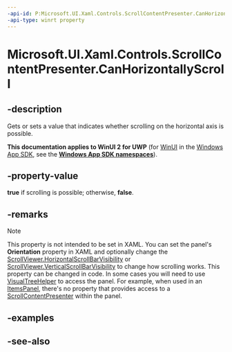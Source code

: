 ```yaml
---
-api-id: P:Microsoft.UI.Xaml.Controls.ScrollContentPresenter.CanHorizontallyScroll
-api-type: winrt property
---
```


<!-- Property syntax
public bool CanHorizontallyScroll { get;  set; }
-->

# Microsoft.UI.Xaml.Controls.ScrollContentPresenter.CanHorizontallyScroll

## -description
Gets or sets a value that indicates whether scrolling on the horizontal axis is possible.

**This documentation applies to WinUI 2 for UWP** (for [WinUI](/windows/apps/winui/winui3/) in the [Windows App SDK](/windows/apps/windows-app-sdk/), see the **[Windows App SDK namespaces](/windows/windows-app-sdk/api/winrt/)**).

## -property-value
**true** if scrolling is possible; otherwise, **false**.

## -remarks
> [!NOTE]
> This property is not intended to be set in XAML. You can set the panel's **Orientation** property in XAML and optionally change the [ScrollViewer.HorizontalScrollBarVisibility](scrollviewer_horizontalscrollbarvisibility.md) or [ScrollViewer.VerticalScrollBarVisibility](scrollviewer_verticalscrollbarvisibility.md) to change how scrolling works. This property can be changed in code. In some cases you will need to use [VisualTreeHelper](../microsoft.ui.xaml.media/visualtreehelper.md) to access the panel. For example, when used in an [ItemsPanel](itemscontrol_itemspanel.md), there's no property that provides access to a [ScrollContentPresenter](scrollcontentpresenter.md) within the panel.

## -examples

## -see-also
